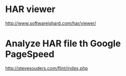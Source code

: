 HAR viewer
==========
http://www.softwareishard.com/har/viewer/

Analyze HAR file th Google PageSpeed
====================================
http://stevesouders.com/flint/index.php
